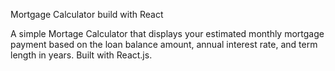 Mortgage Calculator build with React 

A simple Mortage Calculator that displays your estimated monthly 
mortgage payment based on the loan balance amount, annual interest rate, 
and term length in years. Built with React.js.

